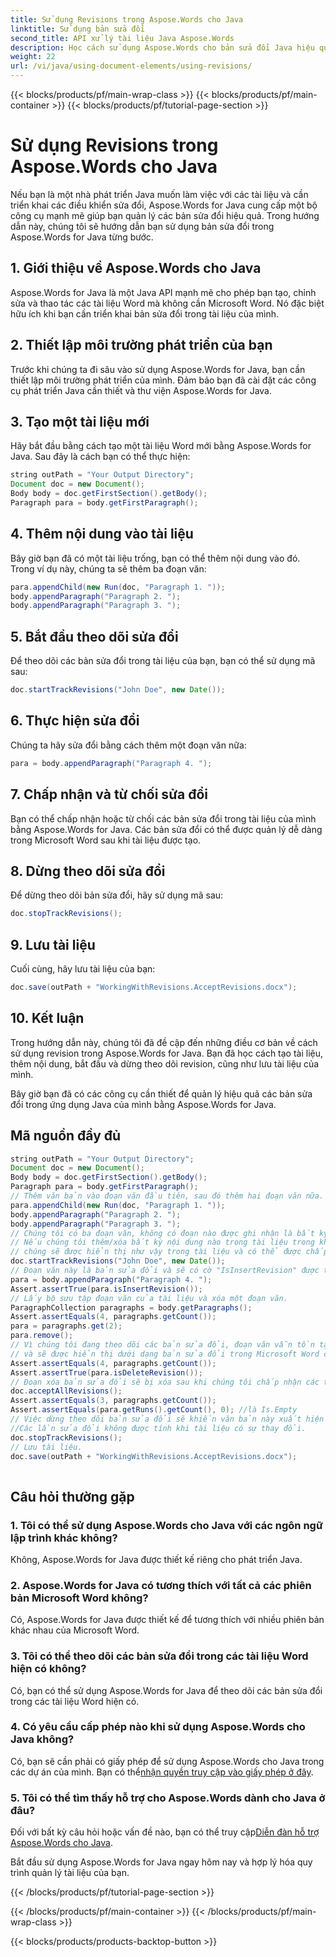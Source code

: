 ```yaml
---
title: Sử dụng Revisions trong Aspose.Words cho Java
linktitle: Sử dụng bản sửa đổi
second_title: API xử lý tài liệu Java Aspose.Words
description: Học cách sử dụng Aspose.Words cho bản sửa đổi Java hiệu quả. Hướng dẫn từng bước cho nhà phát triển. Tối ưu hóa quản lý tài liệu của bạn.
weight: 22
url: /vi/java/using-document-elements/using-revisions/
---
```


{{< blocks/products/pf/main-wrap-class >}}
{{< blocks/products/pf/main-container >}}
{{< blocks/products/pf/tutorial-page-section >}}

# Sử dụng Revisions trong Aspose.Words cho Java


Nếu bạn là một nhà phát triển Java muốn làm việc với các tài liệu và cần triển khai các điều khiển sửa đổi, Aspose.Words for Java cung cấp một bộ công cụ mạnh mẽ giúp bạn quản lý các bản sửa đổi hiệu quả. Trong hướng dẫn này, chúng tôi sẽ hướng dẫn bạn sử dụng bản sửa đổi trong Aspose.Words for Java từng bước. 

## 1. Giới thiệu về Aspose.Words cho Java

Aspose.Words for Java là một Java API mạnh mẽ cho phép bạn tạo, chỉnh sửa và thao tác các tài liệu Word mà không cần Microsoft Word. Nó đặc biệt hữu ích khi bạn cần triển khai bản sửa đổi trong tài liệu của mình.

## 2. Thiết lập môi trường phát triển của bạn

Trước khi chúng ta đi sâu vào sử dụng Aspose.Words for Java, bạn cần thiết lập môi trường phát triển của mình. Đảm bảo bạn đã cài đặt các công cụ phát triển Java cần thiết và thư viện Aspose.Words for Java.

## 3. Tạo một tài liệu mới

Hãy bắt đầu bằng cách tạo một tài liệu Word mới bằng Aspose.Words for Java. Sau đây là cách bạn có thể thực hiện:

```java
string outPath = "Your Output Directory";
Document doc = new Document();
Body body = doc.getFirstSection().getBody();
Paragraph para = body.getFirstParagraph();
```

## 4. Thêm nội dung vào tài liệu

Bây giờ bạn đã có một tài liệu trống, bạn có thể thêm nội dung vào đó. Trong ví dụ này, chúng ta sẽ thêm ba đoạn văn:

```java
para.appendChild(new Run(doc, "Paragraph 1. "));
body.appendParagraph("Paragraph 2. ");
body.appendParagraph("Paragraph 3. ");
```

## 5. Bắt đầu theo dõi sửa đổi

Để theo dõi các bản sửa đổi trong tài liệu của bạn, bạn có thể sử dụng mã sau:

```java
doc.startTrackRevisions("John Doe", new Date());
```

## 6. Thực hiện sửa đổi

Chúng ta hãy sửa đổi bằng cách thêm một đoạn văn nữa:

```java
para = body.appendParagraph("Paragraph 4. ");
```

## 7. Chấp nhận và từ chối sửa đổi

Bạn có thể chấp nhận hoặc từ chối các bản sửa đổi trong tài liệu của mình bằng Aspose.Words for Java. Các bản sửa đổi có thể được quản lý dễ dàng trong Microsoft Word sau khi tài liệu được tạo.

## 8. Dừng theo dõi sửa đổi

Để dừng theo dõi bản sửa đổi, hãy sử dụng mã sau:

```java
doc.stopTrackRevisions();
```

## 9. Lưu tài liệu

Cuối cùng, hãy lưu tài liệu của bạn:

```java
doc.save(outPath + "WorkingWithRevisions.AcceptRevisions.docx");
```

## 10. Kết luận

Trong hướng dẫn này, chúng tôi đã đề cập đến những điều cơ bản về cách sử dụng revision trong Aspose.Words for Java. Bạn đã học cách tạo tài liệu, thêm nội dung, bắt đầu và dừng theo dõi revision, cũng như lưu tài liệu của mình.

Bây giờ bạn đã có các công cụ cần thiết để quản lý hiệu quả các bản sửa đổi trong ứng dụng Java của mình bằng Aspose.Words for Java.

## Mã nguồn đầy đủ
```java
string outPath = "Your Output Directory";
Document doc = new Document();
Body body = doc.getFirstSection().getBody();
Paragraph para = body.getFirstParagraph();
// Thêm văn bản vào đoạn văn đầu tiên, sau đó thêm hai đoạn văn nữa.
para.appendChild(new Run(doc, "Paragraph 1. "));
body.appendParagraph("Paragraph 2. ");
body.appendParagraph("Paragraph 3. ");
// Chúng tôi có ba đoạn văn, không có đoạn nào được ghi nhận là bất kỳ loại sửa đổi nào
// Nếu chúng tôi thêm/xóa bất kỳ nội dung nào trong tài liệu trong khi theo dõi các bản sửa đổi,
// chúng sẽ được hiển thị như vậy trong tài liệu và có thể được chấp nhận/từ chối.
doc.startTrackRevisions("John Doe", new Date());
// Đoạn văn này là bản sửa đổi và sẽ có cờ "IsInsertRevision" được thiết lập.
para = body.appendParagraph("Paragraph 4. ");
Assert.assertTrue(para.isInsertRevision());
// Lấy bộ sưu tập đoạn văn của tài liệu và xóa một đoạn văn.
ParagraphCollection paragraphs = body.getParagraphs();
Assert.assertEquals(4, paragraphs.getCount());
para = paragraphs.get(2);
para.remove();
// Vì chúng tôi đang theo dõi các bản sửa đổi, đoạn văn vẫn tồn tại trong tài liệu, sẽ có "IsDeleteRevision" được đặt
// và sẽ được hiển thị dưới dạng bản sửa đổi trong Microsoft Word cho đến khi chúng tôi chấp nhận hoặc từ chối tất cả các bản sửa đổi.
Assert.assertEquals(4, paragraphs.getCount());
Assert.assertTrue(para.isDeleteRevision());
// Đoạn xóa bản sửa đổi sẽ bị xóa sau khi chúng tôi chấp nhận các thay đổi.
doc.acceptAllRevisions();
Assert.assertEquals(3, paragraphs.getCount());
Assert.assertEquals(para.getRuns().getCount(), 0); //là Is.Empty
// Việc dừng theo dõi bản sửa đổi sẽ khiến văn bản này xuất hiện như văn bản bình thường.
//Các lần sửa đổi không được tính khi tài liệu có sự thay đổi.
doc.stopTrackRevisions();
// Lưu tài liệu.
doc.save(outPath + "WorkingWithRevisions.AcceptRevisions.docx");
  
```

## Câu hỏi thường gặp

### 1. Tôi có thể sử dụng Aspose.Words cho Java với các ngôn ngữ lập trình khác không?

Không, Aspose.Words for Java được thiết kế riêng cho phát triển Java.

### 2. Aspose.Words for Java có tương thích với tất cả các phiên bản Microsoft Word không?

Có, Aspose.Words for Java được thiết kế để tương thích với nhiều phiên bản khác nhau của Microsoft Word.

### 3. Tôi có thể theo dõi các bản sửa đổi trong các tài liệu Word hiện có không?

Có, bạn có thể sử dụng Aspose.Words for Java để theo dõi các bản sửa đổi trong các tài liệu Word hiện có.

### 4. Có yêu cầu cấp phép nào khi sử dụng Aspose.Words cho Java không?

 Có, bạn sẽ cần phải có giấy phép để sử dụng Aspose.Words cho Java trong các dự án của mình. Bạn có thể[nhận quyền truy cập vào giấy phép ở đây](https://purchase.aspose.com/buy).

### 5. Tôi có thể tìm thấy hỗ trợ cho Aspose.Words dành cho Java ở đâu?

 Đối với bất kỳ câu hỏi hoặc vấn đề nào, bạn có thể truy cập[Diễn đàn hỗ trợ Aspose.Words cho Java](https://forum.aspose.com/).

Bắt đầu sử dụng Aspose.Words for Java ngay hôm nay và hợp lý hóa quy trình quản lý tài liệu của bạn.

{{< /blocks/products/pf/tutorial-page-section >}}

{{< /blocks/products/pf/main-container >}}
{{< /blocks/products/pf/main-wrap-class >}}

{{< blocks/products/products-backtop-button >}}
